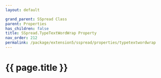 ```yaml
---
layout: default

grand_parent: SSpread Class
parent: Properties
has_children: false
title: SSpread.TypeTextWordWrap Property
nav_order: 212
permalink: /package/extension5/sspread/properties/typetextwordwrap
---
```

# {{ page.title }}